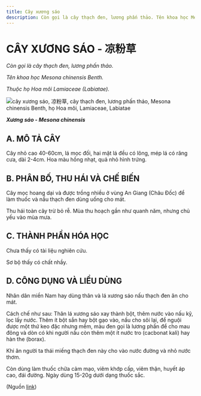 ```yaml
---
title: Cây xương sáo
description: Còn gọi là cây thạch đen, lương phấn thảo. Tên khoa học Mesona chinensis Benth. Thuộc họ Hoa môi Lamiaceae (Labiatae).
---
```

# CÂY XƯƠNG SÁO - 凉粉草

*Còn gọi là cây thạch đen, lương phấn thảo.*

*Tên khoa học Mesona chinensis Benth.*

*Thuộc họ Hoa môi Lamiaceae (Labiatae).*

![cây xương sáo, 凉粉草, cây thạch đen, lương phấn thảo, Mesona chinensis Benth, họ Hoa môi, Lamiaceae, Labiatae](/imgs/do-tat-loi/ctvvtvn/cay-xuong-sao.jpg)

***Xương sáo - Mesona chinensis***

## A. MÔ TẢ CÂY

Cây nhỏ cao 40-60cm, lá mọc đối, hai mặt lá đều có lông, mép lá có răng cưa, dài 2-4cm. Hoa màu hồng nhạt, quả nhỏ hình trứng.

## B. PHÂN BỐ, THU HÁI VÀ CHẾ BIẾN

Cây mọc hoang dại và được trồng nhiều ở vùng An Giang (Châu Đốc) để làm thuốc và nấu thạch đen dùng uống cho mát.

Thu hái toàn cây trừ bỏ rễ. Mùa thu hoạch gần như quanh năm, nhưng chủ yếu vào mùa mưa.

## C. THÀNH PHẦN HÓA HỌC

Chưa thấy có tài liệu nghiên cứu.

Sơ bộ thấy có chất nhầy.

## D. CÔNG DỤNG VÀ LIỀU DÙNG

Nhân dân miền Nam hay dùng thân và lá xương sáo nấu thạch đen ăn cho mát.

Cách chế như sau: Thân lá xương sáo xay thành bột, thêm nước vào nấu kỹ, lọc lấy nước. Thêm ít bột sắn hay bột gạo vào, nấu cho sôi lại, để nguội được một thứ keo đặc nhưng mềm, màu đen gọi là lương phấn để cho mau đông và dòn có khi người nấu còn thêm một ít nước tro (cacbonat kali) hay hàn the (borax).

Khi ăn người ta thái miếng thạch đen này cho vào nước đường và nhỏ nước thơm.

Còn dùng làm thuốc chữa cảm mạo, viêm khớp cấp, viêm thận, huyết áp cao, đái đường. Ngày dùng 15-20g dưới dạng thuốc sắc.

(Nguồn <a href="http://www.thuocvuonnha.com/nhung-cay-thuoc-va-vi-thuoc-viet-nam/ket-qua-tra-cuu/cay-xuong-sao" target="_blank">link</a>)
